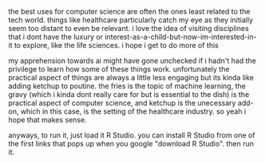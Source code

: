 the best uses for computer science are often the ones least related to the tech world. things like healthcare particularly catch my eye as they initially seem too distant to even be relevant. i love the idea of visiting disciplines that i dont have the luxury or interest-as-a-child-but-now-im-interested-in-it to explore, like the life sciences. i hope i get to do more of this





my apprehension towards ai might have gone unchecked if i hadn't had the privilege to learn how some of these things work. unfortunately the practical aspect of things are always a little less engaging but its kinda like adding ketchup to poutine. the fries is the topic of machine learning, the gravy (which i kinda dont really care for but is essential to the dish) is the practical aspect of computer science, and ketchup is the unecessary add-on, which in this case, is the setting of the healthcare industry. so yeah i hope that makes sense. 

anyways, to run it, just load it R Studio. you can install R Studio from one of the first links that pops up when you google "download R Studio". then run it.
